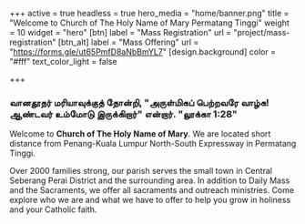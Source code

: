 +++
active = true
headless = true
hero_media = "home/banner.png"
title = "Welcome to Church of The Holy Name of Mary Permatang Tinggi"
weight = 10
widget = "hero"
[btn]
label = "Mass Registration"
url = "project/mass-registration"
[btn_alt]
label = "Mass Offering"
url = "https://forms.gle/ut65PmfD8aNbBmYL7"
[design.background]
color = "#fff"
text_color_light = false

+++
### **வானதூதர் மரியாவுக்குத் தோன்றி, "அருள்மிகப் பெற்றவரே வாழ்க! ஆண்டவர் உம்மோடு இருக்கிறார்" என்றார்.  "லூக்கா 1:28**"

Welcome to **Church of The Holy Name of Mary**. We are located short distance from Penang-Kuala Lumpur North-South Expressway in Permatang Tinggi.

Over 2000 families strong, our parish serves the small town in Central Seberang Perai District and the surrounding area. In addition to Daily Mass and the Sacraments, we offer all sacraments and outreach ministries.  Come explore who we are and what we have to offer to help you grow in holiness and your Catholic faith.